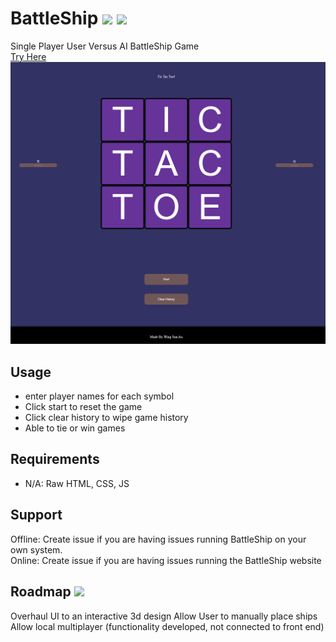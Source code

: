 # BattleShip <img src="https://img.shields.io/badge/build-passing-green"> <img src="https://img.shields.io/badge/status-online-green">

Single Player User Versus AI BattleShip Game <br>
<a href= "https://wingsunau.github.io/BattleShip/"> Try Here </a>
![alt text](https://github.com/WingSunAU/Tic-Tac-Toe/blob/main/Tic-Tac-Toe.png?raw=true)
## Usage
* enter player names for each symbol
* Click start to reset the game
* Click clear history to wipe game history
* Able to tie or win games

## Requirements
* N/A: Raw HTML, CSS, JS

## Support
Offline: Create issue if you are having issues running BattleShip on your own system. <br>
Online: Create issue if you are having issues running the BattleShip website 

## Roadmap <img src="https://img.shields.io/badge/development-paused-red">
Overhaul UI to an interactive 3d design
Allow User to manually place ships
Allow local multiplayer (functionality developed, not connected to front end)
